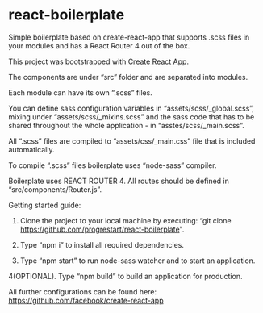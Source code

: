 # react-boilerplate
Simple boilerplate based on create-react-app that supports .scss files in your modules and has a React Router 4 out of the box.

This project was bootstrapped with [Create React App](https://github.com/facebookincubator/create-react-app). 

The components are under “src” folder and are separated into modules. 

Each module can have its own “.scss” files. 

You can define sass configuration variables in “assets/scss/_global.scss”, mixing under “assets/scss/_mixins.scss” and the sass code that has to be shared throughout the whole application - in “asstes/scss/_main.scss”. 

All “.scss” files are compiled to “assets/css/_main.css” file that is included automatically. 

To compile “.scss” files boilerplate uses “node-sass” compiler. 

Boilerplate uses REACT ROUTER 4. All routes should be defined in “src/components/Router.js”. 

Getting started guide: 

1. Clone the project to your local machine by executing: “git clone https://github.com/progrestart/react-boilerplate".

2. Type “npm i” to install all required dependencies. 

3. Type “npm start” to run node-sass watcher and to start an application. 

4(OPTIONAL). Type “npm build” to build an application for production. 

All further configurations can be found here: https://github.com/facebook/create-react-app
